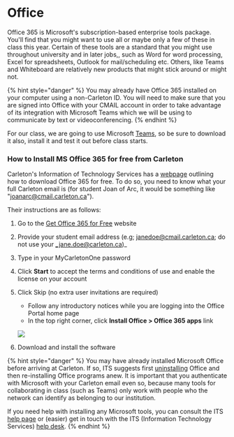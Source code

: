 # Office

Office 365 is Microsoft's subscription-based enterprise tools package. You'll find that you might want to use all or maybe only a few of these in class this year. Certain of these tools are a standard that you might use throughout university and in later jobs,, such as Word for word processing, Excel for spreadsheets, Outlook for mail/scheduling etc. Others, like Teams and Whiteboard are relatively new products that might stick around or might not.&#x20;

{% hint style="danger" %}
You may already have Office 365 installed on your computer using a non-Carleton ID. You will need to make sure that you are signed into Office with your CMAIL account in order to take advantage of its integration with Microsoft Teams which we will be using to communicate by text or videoconferencing.&#x20;
{% endhint %}

For our class, we are going to use Microsoft [Teams](broken-reference), so be sure to download it also, install it and test it out before class starts.&#x20;

### How to Install MS Office 365 for free from Carleton

Carleton's Information of Technology Services has a [webpage](https://carleton.ca/its/help-centre/get-microsoft-office-for-students/) outlining how to download Office 365 for free. To do so, you need to know what your full Carleton email is (for student Joan of Arc, it would be something like "joanarc@cmail.carleton.ca").&#x20;

Their instructions are as follows:

1. Go to the [Get Office 365 for Free](https://products.office.com/en-us/student/office-in-education) website
2. Provide your student email address (e.g; janedoe@cmail.carleton.ca; do not use your _jane.doe@carleton.ca)_
3. Type in your MyCarletonOne password
4. Click **Start** to accept the terms and conditions of use and enable the license on your account
5.  Click Skip (no extra user invitations are required)

    * Follow any introductory notices while you are logging into the Office Portal home page
    * In the top right corner, click **Install Office > Office 365 apps**  link

    ![](https://carleton.ca/its/help-centre/wp-content/uploads/DL\_Office365-240x102.png)
6. Download and install the software

{% hint style="danger" %}
You may have already installed Microsoft Office before arriving at Carleton. If so, ITS suggests first [uninstalling](https://support.office.com/en-us/article/uninstall-office-from-a-pc-9dd49b83-264a-477a-8fcc-2fdf5dbf61d8?ui=en-US\&rs=en-US\&ad=US) Office and then re-installing Office programs anew. It is important that you authenticate with Microsoft with your Carleton email even so, because many tools for collaborating in class (such as Teams) only work with people who the network can identify as belonging to our institution.&#x20;

If you need help with installing any Microsoft tools, you can consult the ITS [help page](https://support.office.com/en-us/article/troubleshoot-installing-office-35ff2def-e0b2-4dac-9784-4cf212c1f6c2?ui=en-US\&rs=en-US\&ad=US) or (easier) get in touch with the ITS (Information Technology Services) [help desk](https://carleton.ca/its/contact/).&#x20;
{% endhint %}
